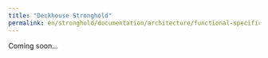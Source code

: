 ```yaml
---
title: "Deckhouse Stronghold"
permalink: en/stronghold/documentation/architecture/functional-specifications.html
---
```


Coming soon...
